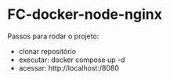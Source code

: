 # FC-docker-node-nginx

Passos para rodar o projeto:
- clonar repositório
- executar: docker compose up -d
- acessar: http://localhost:/8080
